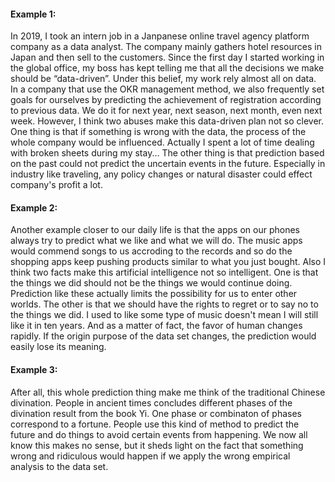 #### Example 1:

In 2019, I took an intern job in a Janpanese online travel agency platform company as a data analyst. The company mainly gathers hotel resources in Japan and then sell to the customers. Since the first day I started working in the global office, my boss has kept telling me that all the decisions we make should be “data-driven”. Under this belief, my work rely almost all on data. In a company that use the OKR management method, we also frequently set goals for ourselves by predicting the achievement of registration according to previous data. We do it for next year, next season, next month, even next week. However, I think two abuses make this data-driven plan not so clever. One thing is that if something is wrong with the data, the process of the whole company would be influenced. Actually I spent a lot of time dealing with broken sheets during my stay... The other thing is that prediction based on the past could not predict the uncertain events in the future. Especially in industry like traveling, any policy changes or natural disaster could effect company's profit a lot.

#### Example 2:

Another example closer to our daily life is that the apps on our phones always try to predict what we like and what we will do. The music apps would commend songs to us accroding to the records and so do the shopping apps keep pushing products similar to what you just bought. Also I think two facts make this artificial intelligence not so intelligent. One is that the things we did should not be the things we would continue doing. Prediction like these actually limits the possibility for us to enter other worlds. The other is that we should have the rights to regret or to say no to the things we did. I used to like some type of music doesn't mean I will still like it in ten years. And as a matter of fact, the favor of human changes rapidly. If the origin purpose of the data set changes, the prediction would easily lose its meaning. 

#### Example 3:

After all, this whole prediction thing make me think of the traditional Chinese divination. People in ancient times concludes different phases of the divination result from the book Yi. One phase or combinaton of phases correspond to a fortune. People use this kind of method to predict the future and do things to avoid certain events from happening. We now all know this makes no sense, but it sheds light on the fact that something wrong and ridiculous would happen if we apply the wrong empirical analysis to the data set.
